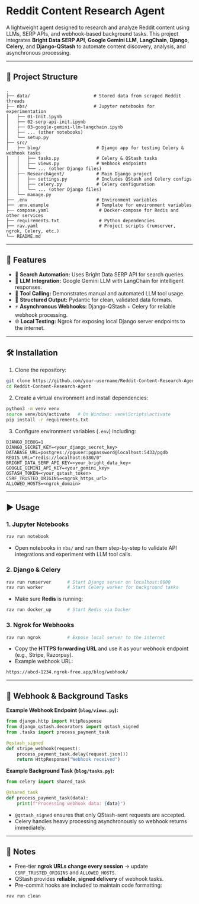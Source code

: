 # Reddit Content Research Agent

A lightweight agent designed to research and analyze Reddit content using LLMs, SERP APIs, and webhook-based background tasks. This project integrates **Bright Data SERP API**, **Google Gemini LLM**, **LangChain**, **Django**, **Celery**, and **Django-QStash** to automate content discovery, analysis, and asynchronous processing.

---

## 📂 Project Structure

```
.
├── data/                        # Stored data from scraped Reddit threads
├── nbs/                         # Jupyter notebooks for experimentation
│   ├── 01-Init.ipynb
│   ├── 02-serp-api-init.ipynb
│   ├── 03-google-gemini-llm-langchain.ipynb
│   ├── ... (other notebooks)
│   └── setup.py
├── src/
│   ├── blog/                     # Django app for testing Celery & webhook tasks
│   │   ├── tasks.py              # Celery & QStash tasks
│   │   ├── views.py              # Webhook endpoints
│   │   └── ... (other Django files)
│   ├── ResearchAgent/            # Main Django project
│   │   ├── settings.py           # Includes QStash and Celery configs
│   │   ├── celery.py             # Celery configuration
│   │   └── ... (other Django files)
│   └── manage.py
├── .env                          # Environment variables
├── .env.example                  # Template for environment variables
├── compose.yaml                   # Docker-compose for Redis and other services
├── requirements.txt               # Python dependencies
├── rav.yaml                       # Project scripts (runserver, ngrok, Celery, etc.)
└── README.md
```

---

## 🚀 Features

* 🔎 **Search Automation:** Uses Bright Data SERP API for search queries.
* 🤖 **LLM Integration:** Google Gemini LLM with LangChain for intelligent responses.
* 🧩 **Tool Calling:** Demonstrates manual and automated LLM tool usage.
* 🧱 **Structured Output:** Pydantic for clean, validated data formats.
* ⚡ **Asynchronous Webhooks:** Django-QStash + Celery for reliable webhook processing.
* 🌐 **Local Testing:** Ngrok for exposing local Django server endpoints to the internet.

---

## 🛠️ Installation

1. Clone the repository:

```bash
git clone https://github.com/your-username/Reddit-Content-Research-Agent.git
cd Reddit-Content-Research-Agent
```

2. Create a virtual environment and install dependencies:

```bash
python3 -m venv venv
source venv/bin/activate   # On Windows: venv\Scripts\activate
pip install -r requirements.txt
```

3. Configure environment variables (`.env`) including:

```
DJANGO_DEBUG=1
DJANGO_SECRET_KEY=<your_django_secret_key>
DATABASE_URL=postgres://pguser:pgpassword@localhost:5433/pgdb
REDIS_URL="redis://localhost:6380/0"
BRIGHT_DATA_SERP_API_KEY=<your_bright_data_key>
GOOGLE_GEMINI_API_KEY=<your_gemini_key>
QSTASH_TOKEN=<your_qstash_token>
CSRF_TRUSTED_ORIGINS=<ngrok_https_url>
ALLOWED_HOSTS=<ngrok_domain>
```

---

## ▶️ Usage

### 1. Jupyter Notebooks

```bash
rav run notebook
```

* Open notebooks in `nbs/` and run them step-by-step to validate API integrations and experiment with LLM tool calls.

### 2. Django & Celery

```bash
rav run runserver      # Start Django server on localhost:8000
rav run worker         # Start Celery worker for background tasks
```

* Make sure **Redis** is running:

```bash
rav run docker_up      # Start Redis via Docker
```

### 3. Ngrok for Webhooks

```bash
rav run ngrok          # Expose local server to the internet
```

* Copy the **HTTPS forwarding URL** and use it as your webhook endpoint (e.g., Stripe, Razorpay).
* Example webhook URL:

```
https://abcd-1234.ngrok-free.app/blog/webhook/
```

---

## 📌 Webhook & Background Tasks

**Example Webhook Endpoint (`blog/views.py`):**

```python
from django.http import HttpResponse
from django_qstash.decorators import qstash_signed
from .tasks import process_payment_task

@qstash_signed
def stripe_webhook(request):
    process_payment_task.delay(request.json())
    return HttpResponse("Webhook received")
```

**Example Background Task (`blog/tasks.py`):**

```python
from celery import shared_task

@shared_task
def process_payment_task(data):
    print(f"Processing webhook data: {data}")
```

* `@qstash_signed` ensures that only QStash-sent requests are accepted.
* Celery handles heavy processing asynchronously so webhook returns immediately.

---

## 📌 Notes

* Free-tier **ngrok URLs change every session** → update `CSRF_TRUSTED_ORIGINS` and `ALLOWED_HOSTS`.
* QStash provides **reliable, signed delivery** of webhook tasks.
* Pre-commit hooks are included to maintain code formatting:

```bash
rav run clean
```